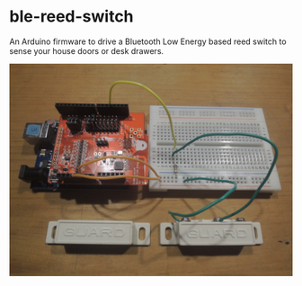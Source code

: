 # ble-reed-switch
An Arduino firmware to drive a Bluetooth Low Energy based reed switch to sense your house doors or desk drawers.

![Device](./images/device.jpg)
